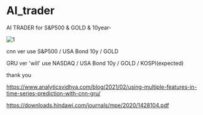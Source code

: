 # AI_trader
AI TRADER for S&P500 & GOLD & 10year-



![1](https://user-images.githubusercontent.com/53959052/120646683-baad2980-c4b4-11eb-829e-52e639f9204e.PNG)


cnn ver use S&P500 / USA Bond 10y / GOLD

GRU ver 'will' use NASDAQ / USA Bond 10y / GOLD / KOSPI(expected)

thank you


https://www.analyticsvidhya.com/blog/2021/02/using-multiple-features-in-time-series-prediction-with-cnn-gru/

https://downloads.hindawi.com/journals/mpe/2020/1428104.pdf
